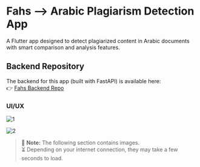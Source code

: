 # Fahs --> Arabic Plagiarism Detection App

A Flutter app designed to detect plagiarized content in Arabic documents with smart comparison and analysis features.

## Backend Repository
The backend for this app (built with FastAPI) is available here:  
👉 [Fahs Backend Repo](https://github.com/WalidSellami/plag_check)

### UI/UX

![1](https://github.com/SellamiWalid/fahs_app/assets/119450519/d8026e98-e3d7-4764-a500-0c0d5656e587)

![2](https://github.com/SellamiWalid/fahs_app/assets/119450519/b3bf1713-9e22-4682-86a2-da601e56a2eb)

> 📸 **Note:** The following section contains images.  
> ⏳ Depending on your internet connection, they may take a few seconds to load.
